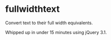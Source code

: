 # fullwidthtext
Convert text to their full width equivalents.

Whipped up in under 15 minutes using jQuery 3.1.
